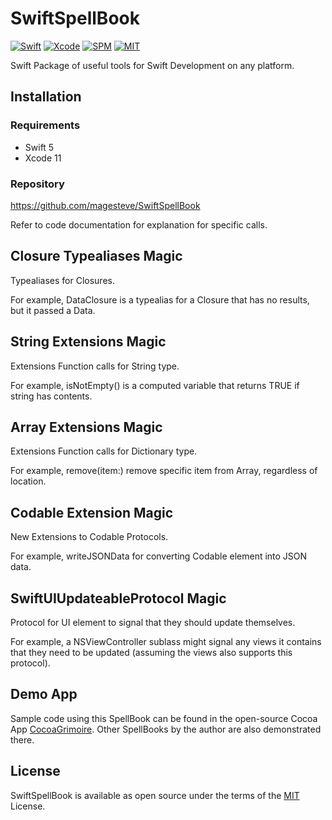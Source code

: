 # SwiftSpellBook

[![Swift](https://img.shields.io/badge/Swift-5-blue.svg)](https://swift.org)
[![Xcode](https://img.shields.io/badge/Xcode-12-blue.svg)](https://developer.apple.com/xcode)
[![SPM](https://img.shields.io/badge/SPM-Compatible-blue)](https://swift.org/package-manager)
[![MIT](https://img.shields.io/badge/License-MIT-blue.svg)](https://opensource.org/licenses/MIT)

Swift Package of useful tools for Swift Development on any platform.

## Installation

### Requirements

- Swift 5
- Xcode 11

### Repository

  https://github.com/magesteve/SwiftSpellBook

Refer to code documentation for explanation for specific calls.

## Closure Typealiases Magic

Typealiases for Closures. 

For example, DataClosure is a  typealias for a Closure that has no results, but it passed a Data.

## String Extensions Magic

Extensions Function calls for String type.

For example, isNotEmpty() is a computed variable that returns TRUE if string has contents.

## Array Extensions Magic

Extensions Function calls for Dictionary type.

For example, remove(item:) remove specific item from Array, regardless of location.

## Codable Extension Magic

New Extensions to Codable Protocols.

For example, writeJSONData for converting Codable element into JSON data.

## SwiftUIUpdateableProtocol Magic

Protocol for UI element to signal that they should update themselves.

For example, a NSViewController sublass might signal any views it contains that they need to be updated (assuming the views also supports this protocol).

## Demo App

Sample code using this SpellBook can be found in the open-source Cocoa App [CocoaGrimoire](https://github.com/magesteve/CocoaGrimoire). Other SpellBooks by the author are also demonstrated there.

## License

SwiftSpellBook is available as open source under the terms of the [MIT](https://github.com/magesteve/SwiftSpellBook/blob/main/LICENSE) License.
